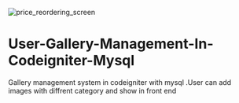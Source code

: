 ![price_reordering_screen](https://user-images.githubusercontent.com/16425197/126101980-420277cc-60a4-4618-97aa-747adf4d238d.PNG)
# User-Gallery-Management-In-Codeigniter-Mysql
Gallery management system in codeigniter with mysql .User can add images with diffrent category and show in front end
